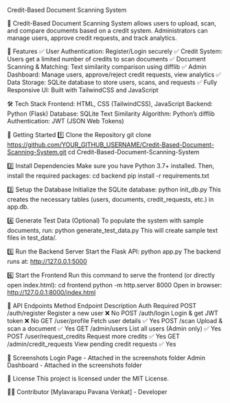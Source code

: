 Credit-Based Document Scanning System

📄 Credit-Based Document Scanning System allows users to upload, scan, and compare documents based on a credit system. Administrators can manage users, approve credit requests, and track analytics.

📌 Features 
✅ User Authentication: Register/Login securely
✅ Credit System: Users get a limited number of credits to scan documents
✅ Document Scanning & Matching: Text similarity comparison using difflib
✅ Admin Dashboard: Manage users, approve/reject credit requests, view analytics
✅ Data Storage: SQLite database to store users, scans, and requests
✅ Fully Responsive UI: Built with TailwindCSS and JavaScript

🛠️ Tech Stack
Frontend: HTML, CSS (TailwindCSS), JavaScript
Backend: Python (Flask)
Database: SQLite
Text Similarity Algorithm: Python’s difflib
Authentication: JWT (JSON Web Tokens)

🚀 Getting Started
1️⃣ Clone the Repository
git clone https://github.com/YOUR_GITHUB_USERNAME/Credit-Based-Document-Scanning-System.git
cd Credit-Based-Document-Scanning-System

2️⃣ Install Dependencies
Make sure you have Python 3.7+ installed. Then, install the required packages:
cd backend
pip install -r requirements.txt

3️⃣ Setup the Database
Initialize the SQLite database:
python init_db.py
This creates the necessary tables (users, documents, credit_requests, etc.) in app.db.

4️⃣ Generate Test Data (Optional)
To populate the system with sample documents, run:
python generate_test_data.py
This will create sample text files in test_data/.

5️⃣ Run the Backend Server
Start the Flask API:
python app.py
The backend runs at: http://127.0.0.1:5000

6️⃣ Start the Frontend
Run this command to serve the frontend (or directly open index.html):
cd frontend
python -m http.server 8000
Open in browser: http://127.0.0.1:8000/index.html


📝 API Endpoints
Method	Endpoint	Description	Auth Required
POST	/auth/register	Register a new user	❌ No
POST	/auth/login	Login & get JWT token	❌ No
GET	/user/profile	Fetch user details	✅ Yes
POST	/scan	Upload & scan a document	✅ Yes
GET	/admin/users	List all users (Admin only)	✅ Yes
POST	/user/request_credits	Request more credits	✅ Yes
GET	/admin/credit_requests	View pending credit requests	✅ Yes

📸 Screenshots
Login Page - Attached in the screenshots folder
Admin Dashboard - Attached in the screenshots folder

📜 License
This project is licensed under the MIT License.

👨‍💻 Contributor
[Mylavarapu Pavana Venkat] - Developer
